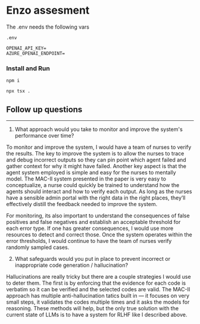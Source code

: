 # Enzo assesment

The .env needs the following vars

```
.env

OPENAI_API_KEY=
AZURE_OPENAI_ENDPOINT=
```

### Install and Run

`npm i`

`npx tsx .`

## Follow up questions

---

1. What approach would you take to monitor and improve the system's performance over time?

To monitor and improve the system, I would have a team of nurses to verify the results. The key to improve the system is to allow the nurses to trace and debug incorrect outputs so they can pin point which agent failed and gather context for why it might have failed. Another key aspect is that the agent system employed is simple and easy for the nurses to mentally model. The MAC-II system presented in the paper is very easy to conceptualize, a nurse could quickly be trained to understand how the agents should interact and how to verify each output. As long as the nurses have a sensible admin portal with the right data in the right places, they’ll effectively distill the feedback needed to improve the system.

For monitoring, its also important to understand the consequences of false positives and false negatives and establish an acceptable threshold for each error type. If one has greater consequences, I would use more resources to detect and correct those. Once the system operates within the error thresholds, I would continue to have the team of nurses verify randomly sampled cases.

2. What safeguards would you put in place to prevent incorrect or inappropriate code generation / hallucination?

Hallucinations are really tricky but there are a couple strategies I would use to deter them. The first is by enforcing that the evidence for each code is verbatim so it can be verified and the selected codes are valid. The MAC-II approach has multiple anti-hallucination tatics built in — it focuses on very small steps, it validates the codes multiple times and it asks the models for reasoning. These methods will help, but the only true solution with the current state of LLMs is to have a system for RLHF like I described above.
